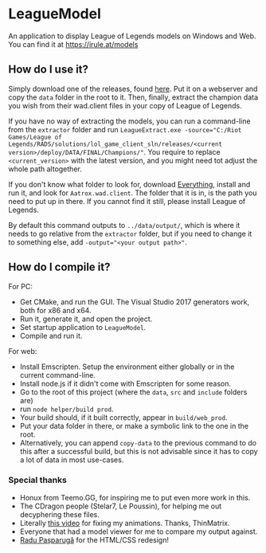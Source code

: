 ﻿# LeagueModel
An application to display League of Legends models on Windows and Web. You can find it at https://irule.at/models

## How do I use it?

Simply download one of the releases, found [here](https://github.com/Querijn/LeagueModel/releases). Put it on a webserver and copy the `data` folder in the root to it. Then, finally, extract the champion data you wish from their wad.client files in your copy of League of Legends. 

If you have no way of extracting the models, you can run a command-line from the `extractor` folder and run `LeagueExtract.exe -source="C:/Riot Games/League of Legends/RADS/solutions/lol_game_client_sln/releases/<current version>/deploy/DATA/FINAL/Champions/"`. You require to replace `<current_version>` with the latest version, and you might need tot adjust the whole path altogether. 

If you don't know what folder to look for, download [Everything](https://www.voidtools.com/support/everything/), install and run it, and look for `Aatrox.wad.client`. The folder that it is in, is the path you need to put up in there. If you cannot find it still, please install League of Legends.

By default this command outputs to `../data/output/`, which is where it needs to go relative from the `extractor` folder, but if you need to change it to something else, add `-output="<your output path>"`.

## How do I compile it?

For PC:
- Get CMake, and run the GUI. The Visual Studio 2017 generators work, both for x86 and x64.
- Run it, generate it, and open the project. 
- Set startup application to `LeagueModel`.
- Compile and run it.

For web:
- Install Emscripten. Setup the environment either globally or in the current command-line.
- Install node.js if it didn't come with Emscripten for some reason.
- Go to the root of this project (where the `data`, `src` and `include` folders are)
- run `node helper/build prod`.
- Your build should, if it built correctly, appear in `build/web_prod`. 
- Put your data folder in there, or make a symbolic link to the one in the root.
- Alternatively, you can append `copy-data` to the previous command to do this after a successful build, but this is not advisable since it has to copy a lot of data in most use-cases.

### Special thanks

- Honux from Teemo.GG, for inspiring me to put even more work in this.
- The CDragon people (Stelar7, Le Poussin), for helping me out decyphering these files.
- Literally [this video](https://www.youtube.com/watch?v=F-kcaonjHf8) for fixing my animations. Thanks, ThinMatrix.
- Everyone that had a model viewer for me to compare my output against.
- [Radu Pașparugă](https://radupasparuga.github.io/) for the HTML/CSS redesign!

